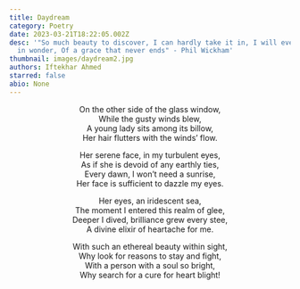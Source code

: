 ```yaml
---
title: Daydream
category: Poetry
date: 2023-03-21T18:22:05.002Z
desc: '"So much beauty to discover, I can hardly take it in, I will ever stand
  in wonder, Of a grace that never ends" - Phil Wickham'
thumbnail: images/daydream2.jpg
authors: Iftekhar Ahmed
starred: false
abio: None
---
```

<p style="text-align: center;align:center;">On the other side of the glass window,<br>
While the gusty winds blew,<br>
A young lady sits among its billow,<br>
Her hair flutters with the winds’ flow.<br>
</p>


<p style="text-align: center;align:center;">Her serene face, in my turbulent eyes,<br>
As if she is devoid of any earthly ties,<br>
Every dawn, I won’t need a sunrise,<br>
Her face is sufficient to dazzle my eyes.<br></p>


<p style="text-align: center;align:center;">Her eyes, an iridescent sea,<br>
The moment I entered this realm of glee,<br>
Deeper I dived, brilliance grew every stee,<br>
A divine elixir of heartache for me.<br></p>


<p style="text-align: center;align:center;">With such an ethereal beauty within sight,<br>
Why look for reasons to stay and fight,<br>
With a person with a soul so bright,<br>
Why search for a cure for heart blight!<br>
</p>


